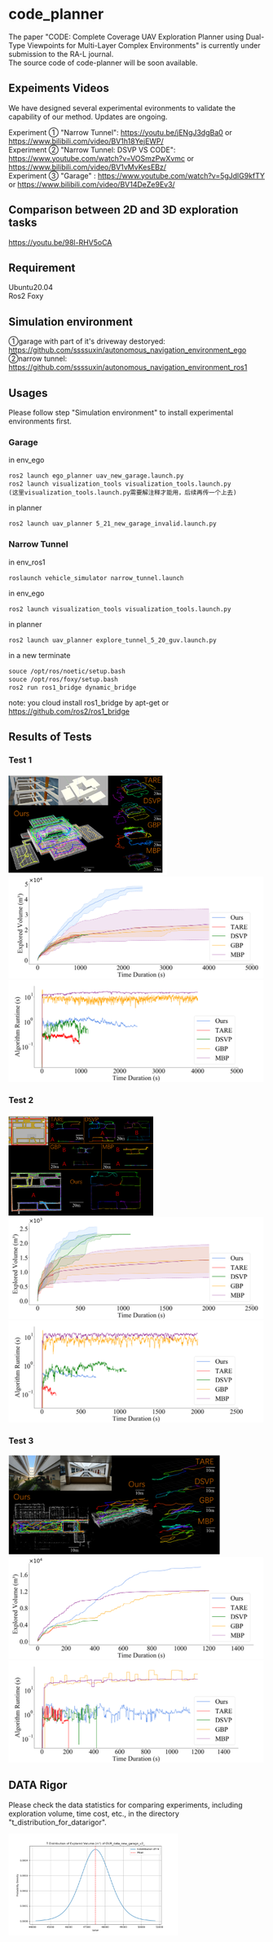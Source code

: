 # code_planner
The paper "CODE: Complete Coverage UAV Exploration Planner using Dual-Type Viewpoints for Multi-Layer Complex Environments" is currently under submission to the RA-L journal.  
The source code of code-planner will be soon available.  

## Expeiments Videos  
We have designed several experimental evironments to validate the capability of our method. Updates are ongoing.  
  
Experiment ① "Narrow Tunnel": https://youtu.be/jENgJ3dgBa0 or https://www.bilibili.com/video/BV1h18YejEWP/    
Experiment ② "Narrow Tunnel: DSVP VS CODE": https://www.youtube.com/watch?v=VOSmzPwXvmc or https://www.bilibili.com/video/BV1vMvKesEBz/  
Experiment ③ "Garage"       : https://www.youtube.com/watch?v=5gJdlG9kfTY or https://www.bilibili.com/video/BV14DeZe9Ev3/
## Comparison between 2D and 3D exploration tasks
https://youtu.be/98l-RHV5oCA
## Requirement
Ubuntu20.04  
Ros2 Foxy
## Simulation environment  
①garage with part of it's driveway destoryed: https://github.com/ssssuxin/autonomous_navigation_environment_ego  
②narrow tunnel: https://github.com/ssssuxin/autonomous_navigation_environment_ros1  

## Usages  
Please follow step "Simulation environment" to install experimental environments first.
### Garage  
in env_ego  

    ros2 launch ego_planner uav_new_garage.launch.py  
    ros2 launch visualization_tools visualization_tools.launch.py  
    (这里visualization_tools.launch.py需要解注释才能用，后续再传一个上去)  
in planner  

    ros2 launch uav_planner 5_21_new_garage_invalid.launch.py  
### Narrow Tunnel  
in env_ros1  

    roslaunch vehicle_simulator narrow_tunnel.launch  
in env_ego  

    ros2 launch visualization_tools visualization_tools.launch.py   
in planner  

    ros2 launch uav_planner explore_tunnel_5_20_guv.launch.py 
in a new terminate  

    souce /opt/ros/noetic/setup.bash
    souce /opt/ros/foxy/setup.bash
    ros2 run ros1_bridge dynamic_bridge   
note: you cloud install ros1_bridge by apt-get or https://github.com/ros2/ros1_bridge

## Results of Tests
### Test 1
<div>
  <img src="test_results/garage_tra.png" height=200 >
</div>
<div>
  <img src="test_results/Timenewroma_garage_volumn.png" height=200><img src="test_results/Timenewroma_garage_runtime.png" height=200>
</div>

### Test 2
<div>
  <img src="test_results/tunnel_tra.png" height=200 >
</div>
<div>
  <img src="test_results/Timenewroma_tunnel_volumn.png" height=200><img src="test_results/Timenewroma_tunnel_runtime.png" height=200>
</div>

### Test 3
<div>
  <img src="test_results/REAL_ENV.png" height=200 >
</div>
<div>
  <img src="test_results/REAL_VOL.png" height=200><img src="test_results/REAL_RUNTIME.png" height=200>
</div>



<!---
<div>
  <img src="img/pic1.jpg" height=200 ><img src="img/pic2.jpg" height=200>
</div>
<div>
  <img src="img/1.jpg" height=200><img src="img/4.jpg" height=200>
</div>
<img src="img/res1.png" height=400>  
<div>
  <img src="img/map1.png" height=200" ><img src="img/map2.png" height=200><img src="img/map3.png" height=200>
</div>
<div>
  <img src="img/tra1.png" height=200 ><img src="img/tra2.png" height=200><img src="img/tra3.png" height=200>
</div>
--->



## DATA Rigor
Please check the data statistics for comparing experiments, including exploration volume, time cost, etc., in the directory "t_distribution_for_datarigor".
<div>
  <img src="/t_distribution_for_datarigor/garage/our/Volumn.png" height=200 >
</div>

